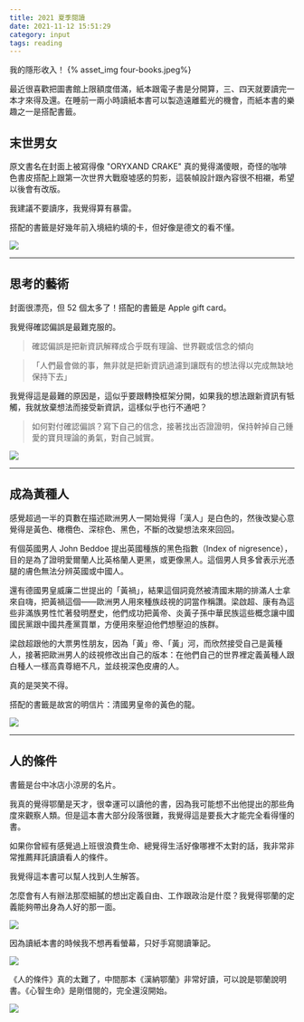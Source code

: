 ```yaml
---
title: 2021 夏季閱讀
date: 2021-11-12 15:51:29
category: input
tags: reading
---
```


我的隱形收入！
{% asset_img four-books.jpeg%}

<!--More-->

最近很喜歡把圖書館上限額度借滿，紙本跟電子書是分開算，三、四天就要讀完一本才來得及還。在睡前一兩小時讀紙本書可以製造遠離藍光的機會，而紙本書的樂趣之一是搭配書籤。

## 末世男女

原文書名在封面上被寫得像 "ORYXAND CRAKE" 真的覺得滿傻眼，奇怪的咖啡色書皮搭配上跟第一次世界大戰廢墟感的剪影，這裝幀設計跟內容很不相襯，希望以後會有改版。

我建議不要讀序，我覺得算有暴雷。

搭配的書籤是好幾年前入境紐約填的卡，但好像是德文的看不懂。

<img src="./oryx-and-crake.jpeg" loading="lazy" class="mx-auto d-block">

---

## 思考的藝術

封面很漂亮，但 52 個太多了！搭配的書籤是 Apple gift card。

我覺得確認偏誤是最難克服的。

> 確認偏誤是把新資訊解釋成合乎既有理論、世界觀或信念的傾向

> 「人們最會做的事，無非就是把新資訊過濾到讓既有的想法得以完成無缺地保持下去」

我覺得這是最難的原因是，這似乎要跟轉換框架分開，如果我的想法跟新資訊有牴觸，我就放棄想法而接受新資訊，這樣似乎也行不通吧？

> 如何對付確認偏誤？寫下自己的信念，接著找出否證證明，保持幹掉自己鍾愛的寶貝理論的勇氣，對自己誠實。

<img src="./fifty-two.jpeg" loading="lazy" class="mx-auto d-block">

---

## 成為黃種人

感覺超過一半的頁數在描述歐洲男人一開始覺得「漢人」是白色的，然後改變心意覺得是黃色、橄欖色、深棕色、黑色，不斷的改變想法來來回回。

有個英國男人 John Beddoe 提出英國種族的黑色指數（Index of nigresence），目的是為了證明愛爾蘭人比英格蘭人更黑，或更像黑人。這個男人貝多曾表示光憑腿的膚色無法分辨英國或中國人。

還有德國男皇威廉二世提出的「黃禍」，結果這個詞竟然被清國末期的排滿人士拿來自嗨，把黃禍這個——歐洲男人用來種族歧視的詞當作稱讚。梁啟超、康有為這些非滿族男性忙著發明歷史，他們成功把黃帝、炎黃子孫中華民族這些概念讓中國國民黨跟中國共產黨買單，方便用來壓迫他們想壓迫的族群。

梁啟超跟他的大票男性朋友，因為「黃」帝、「黃」河，而欣然接受自己是黃種人，接著把歐洲男人的歧視修改出自己的版本：在他們自己的世界裡定義黃種人跟白種人一樣高貴尊絕不凡，並歧視深色皮膚的人。

真的是哭笑不得。

搭配的書籤是故宮的明信片：清國男皇帝的黃色的龍。

<img src="./becoming-yellow.jpeg" loading="lazy" class="mx-auto d-block">

---

## 人的條件

書籤是台中冰店小涼房的名片。

我真的覺得鄂蘭是天才，很幸運可以讀他的書，因為我可能想不出他提出的那些角度來觀察人類。但是這本書大部分段落很難，我覺得這是要長大才能完全看得懂的書。

如果你曾經有感覺過上班很浪費生命、總覺得生活好像哪裡不太對的話，我非常非常推薦拜託讀讀看人的條件。

我覺得這本書可以幫人找到人生解答。

怎麼會有人有辦法那麼細膩的想出定義自由、工作跟政治是什麼？我覺得鄂蘭的定義能夠帶出身為人好的那一面。

<img src="./the-human-condition.jpeg" loading="lazy" class="mx-auto d-block">

因為讀紙本書的時候我不想再看螢幕，只好手寫閱讀筆記。

<img src="./the-human-condition-taking-note.jpeg" loading="lazy" class="mx-auto d-block">

《人的條件》真的太難了，中間那本《漢納鄂蘭》非常好讀，可以說是鄂蘭說明書。《心智生命》是剛借閱的，完全還沒開始。

<img src="./arendt-arendt-arendt.jpeg" loading="lazy" class="mx-auto d-block">
